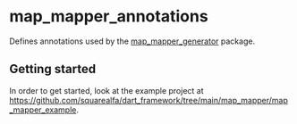 # map_mapper_annotations

Defines annotations used by the [map_mapper_generator](https://pub.dev/packages/map_mapper_generator) package.

## Getting started

In order to get started, look at the example project at https://github.com/squarealfa/dart_framework/tree/main/map_mapper/map_mapper_example.